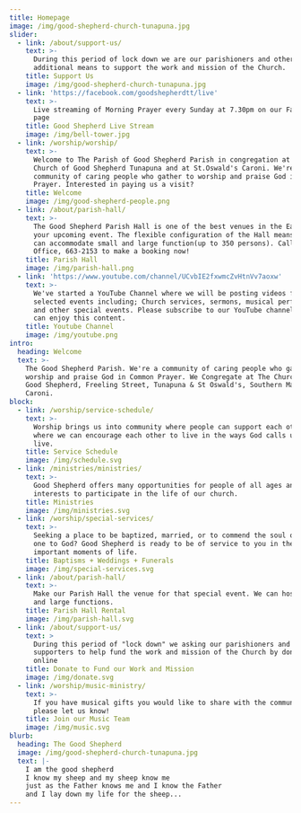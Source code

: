 ```yaml
---
title: Homepage
image: /img/good-shepherd-church-tunapuna.jpg
slider:
  - link: /about/support-us/
    text: >-
      During this period of lock down we are our parishioners and other with
      additional means to support the work and mission of the Church.
    title: Support Us
    image: /img/good-shepherd-church-tunapuna.jpg
  - link: 'https://facebook.com/goodshepherdtt/live'
    text: >-
      Live streaming of Morning Prayer every Sunday at 7.30pm on our Facebook
      page
    title: Good Shepherd Live Stream
    image: /img/bell-tower.jpg
  - link: /worship/worship/
    text: >-
      Welcome to The Parish of Good Shepherd Parish in congregation at the
      Church of Good Shepherd Tunapuna and at St.Oswald's Caroni. We're a
      community of caring people who gather to worship and praise God in Common
      Prayer. Interested in paying us a visit?
    title: Welcome
    image: /img/good-shepherd-people.png
  - link: /about/parish-hall/
    text: >-
      The Good Shepherd Parish Hall is one of the best venues in the East for
      your upcoming event. The flexible configuration of the Hall means that we
      can accommodate small and large function(up to 350 persons). Call the
      Office, 663-2153 to make a booking now!
    title: Parish Hall
    image: /img/parish-hall.png
  - link: 'https://www.youtube.com/channel/UCvbIE2fxwmcZvHtnVv7aoxw'
    text: >-
      We've started a YouTube Channel where we will be posting videos from
      selected events including; Church services, sermons, musical performances
      and other special events. Please subscribe to our YouTube channel so you
      can enjoy this content.
    title: Youtube Channel
    image: /img/youtube.png
intro:
  heading: Welcome
  text: >-
    The Good Shepherd Parish. We're a community of caring people who gather to
    worship and praise God in Common Prayer. We Congregate at The Church of the
    Good Shepherd, Freeling Street, Tunapuna & St Oswald's, Southern Main Road,
    Caroni.
block:
  - link: /worship/service-schedule/
    text: >-
      Worship brings us into community where people can support each other and
      where we can encourage each other to live in the ways God calls us to
      live.
    title: Service Schedule
    image: /img/schedule.svg
  - link: /ministries/ministries/
    text: >-
      Good Shepherd offers many opportunities for people of all ages and
      interests to participate in the life of our church.
    title: Ministries
    image: /img/ministries.svg
  - link: /worship/special-services/
    text: >-
      Seeking a place to be baptized, married, or to commend the soul of a loved
      one to God? Good Shepherd is ready to be of service to you in these
      important moments of life.
    title: Baptisms + Weddings + Funerals
    image: /img/special-services.svg
  - link: /about/parish-hall/
    text: >-
      Make our Parish Hall the venue for that special event. We can host small
      and large functions.
    title: Parish Hall Rental
    image: /img/parish-hall.svg
  - link: /about/support-us/
    text: >
      During this period of "lock down" we asking our parishioners and other 
      supporters to help fund the work and mission of the Church by donating
      online
    title: Donate to Fund our Work and Mission
    image: /img/donate.svg
  - link: /worship/music-ministry/
    text: >-
      If you have musical gifts you would like to share with the community,
      please let us know!
    title: Join our Music Team
    image: /img/music.svg
blurb:
  heading: The Good Shepherd
  image: /img/good-shepherd-church-tunapuna.jpg
  text: |-
    I am the good shepherd
    I know my sheep and my sheep know me
    just as the Father knows me and I know the Father
    and I lay down my life for the sheep...
---
```


